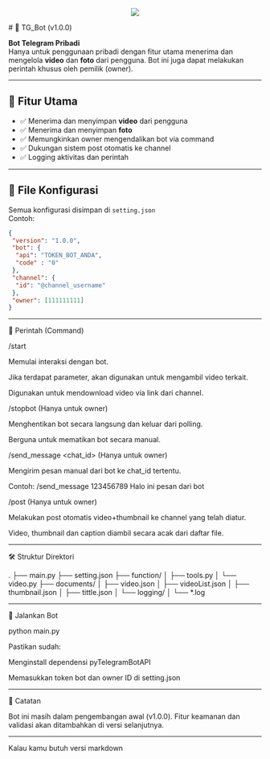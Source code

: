 <p align="center">
    <img src="asset/BIANTCA ICON.jpg" />
</p>
# 🤖 TG_Bot (v1.0.0)

**Bot Telegram Pribadi**  
Hanya untuk penggunaan pribadi dengan fitur utama menerima dan mengelola **video** dan **foto** dari pengguna. Bot ini juga dapat melakukan perintah khusus oleh pemilik (owner).

---

## 🧩 Fitur Utama

- ✅ Menerima dan menyimpan **video** dari pengguna
- ✅ Menerima dan menyimpan **foto**
- ✅ Memungkinkan owner mengendalikan bot via command
- ✅ Dukungan sistem post otomatis ke channel
- ✅ Logging aktivitas dan perintah

---

## 🔐 File Konfigurasi
Semua konfigurasi disimpan di `setting.json`  
Contoh:
```json
{
 "version": "1.0.0",
 "bot": {
  "api": "TOKEN_BOT_ANDA",
  "code" : "0"
 },
 "channel": {
  "id": "@channel_username"
 },
 "owner": [111111111]
}
```

---

📜 Perintah (Command)

/start

Memulai interaksi dengan bot.

Jika terdapat parameter, akan digunakan untuk mengambil video terkait.

Digunakan untuk mendownload video via link dari channel.


/stopbot (Hanya untuk owner)

Menghentikan bot secara langsung dan keluar dari polling.

Berguna untuk mematikan bot secara manual.


/send_message <chat_id> <pesan> (Hanya untuk owner)

Mengirim pesan manual dari bot ke chat_id tertentu.

Contoh: /send_message 123456789 Halo ini pesan dari bot


/post (Hanya untuk owner)

Melakukan post otomatis video+thumbnail ke channel yang telah diatur.

Video, thumbnail dan caption diambil secara acak dari daftar file.



---

🛠 Struktur Direktori

.
├── main.py
├── setting.json
├── function/
│   ├── tools.py
│   └── video.py
├── documents/
│   ├── video.json
│   ├── videoList.json
│   ├── thumbnail.json
│   ├── tittle.json
│   └── logging/
│       └── *.log


---

🚀 Jalankan Bot

python main.py

Pastikan sudah:

Menginstall dependensi pyTelegramBotAPI

Memasukkan token bot dan owner ID di setting.json



---

📌 Catatan

Bot ini masih dalam pengembangan awal (v1.0.0). Fitur keamanan dan validasi akan ditambahkan di versi selanjutnya.

---

Kalau kamu butuh versi markdown


